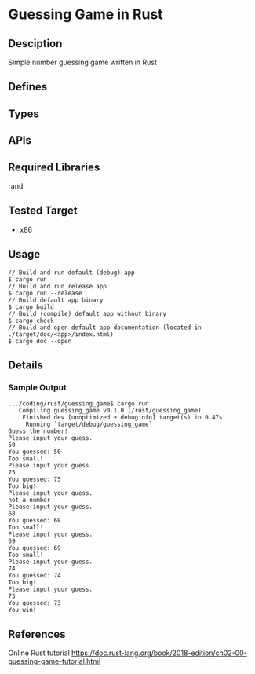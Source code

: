 # Guessing Game in Rust
## Desciption
Simple number guessing game written in Rust
## Defines
## Types
## APIs
## Required Libraries
rand
## Tested Target
- x86
## Usage
```
// Build and run default (debug) app
$ cargo run
// Build and run release app
$ cargo run --release
// Build default app binary
$ cargo build
// Build (compile) default app without binary
$ cargo check
// Build and open default app documentation (located in ./target/doc/<app>/index.html)
$ cargo doc --open
```
## Details
### Sample Output
```
.../coding/rust/guessing_game$ cargo run
   Compiling guessing_game v0.1.0 (/rust/guessing_game)
    Finished dev [unoptimized + debuginfo] target(s) in 0.47s
     Running `target/debug/guessing_game`
Guess the number!
Please input your guess.
50
You guessed: 50
Too small!
Please input your guess.
75
You guessed: 75
Too big!
Please input your guess.
not-a-number
Please input your guess.
68
You guessed: 68
Too small!
Please input your guess.
69
You guessed: 69
Too small!
Please input your guess.
74
You guessed: 74
Too big!
Please input your guess.
73
You guessed: 73
You win!
```
## References
Online Rust tutorial
https://doc.rust-lang.org/book/2018-edition/ch02-00-guessing-game-tutorial.html
